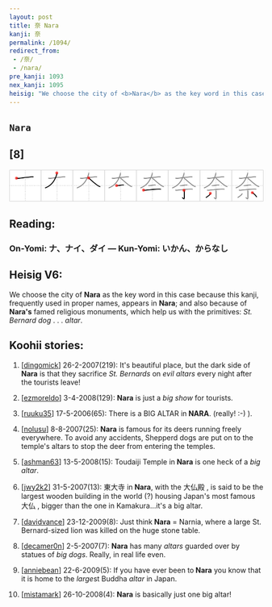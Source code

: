 ```yaml
---
layout: post
title: 奈 Nara
kanji: 奈
permalink: /1094/
redirect_from:
 - /奈/
 - /nara/
pre_kanji: 1093
nex_kanji: 1095
heisig: "We choose the city of <b>Nara</b> as the key word in this case because this kanji, frequently used in proper names, appears in <b>Nara</b>; and also because of <b>Nara's</b> famed religious monuments, which help us with the primitives: <i>St. Bernard dog</i> . . . <i>altar</i>."
---
```


## `Nara`

## [8]

<div class="stroke"><img src="../images/E5A588.png" /></div>

## Reading:

### On-Yomi: ナ、ナイ、ダイ &mdash; Kun-Yomi: いかん、からなし

## Heisig V6:

We choose the city of <b>Nara</b> as the key word in this case because this kanji, frequently used in proper names, appears in <b>Nara</b>; and also because of <b>Nara's</b> famed religious monuments, which help us with the primitives: <i>St. Bernard dog</i> . . . <i>altar</i>.

## Koohii stories:

1) [<a href="http://kanji.koohii.com/profile/dingomick">dingomick</a>] 26-2-2007(219): It&#039;s beautiful place, but the dark side of<strong> Nara</strong> is that they sacrifice <em>St. Bernards</em> on <em>evil altars</em> every night after the tourists leave!

2) [<a href="http://kanji.koohii.com/profile/ezmoreldo">ezmoreldo</a>] 3-4-2008(129): <strong>Nara</strong> is just a <em>big</em> <em>show</em> for tourists.

3) [<a href="http://kanji.koohii.com/profile/ruuku35">ruuku35</a>] 17-5-2006(65): There is a BIG ALTAR in<strong> NARA</strong>. (really! :-) ).

4) [<a href="http://kanji.koohii.com/profile/nolusu">nolusu</a>] 8-8-2007(25): <strong>Nara</strong> is famous for its deers running freely everywhere. To avoid any accidents, Shepperd dogs are put on to the temple&#039;s altars to stop the deer from entering the temples.

5) [<a href="http://kanji.koohii.com/profile/ashman63">ashman63</a>] 13-5-2008(15): Toudaiji Temple in<strong> Nara</strong> is one heck of a <em>big altar</em>.

6) [<a href="http://kanji.koohii.com/profile/jwy2k2">jwy2k2</a>] 31-5-2007(13): 東大寺 in<strong> Nara</strong>, with the 大仏殿 , is said to be the largest wooden building in the world (?) housing Japan&#039;s most famous 大仏 , bigger than the one in Kamakura...it&#039;s a big altar.

7) [<a href="http://kanji.koohii.com/profile/davidvance">davidvance</a>] 23-12-2009(8): Just think<strong> Nara</strong> = Narnia, where a large St. Bernard-sized lion was killed on the huge stone table.

8) [<a href="http://kanji.koohii.com/profile/decamer0n">decamer0n</a>] 2-5-2007(7): <strong>Nara</strong> has many <em>altars</em> guarded over by statues of <em>big dogs</em>. Really, in real life even.

9) [<a href="http://kanji.koohii.com/profile/anniebean">anniebean</a>] 22-6-2009(5): If you have ever been to<strong> Nara</strong> you know that it is home to the <em>large</em>st Buddha <em>altar</em> in Japan.

10) [<a href="http://kanji.koohii.com/profile/mistamark">mistamark</a>] 26-10-2008(4): <strong>Nara</strong> is basically just one big altar!
